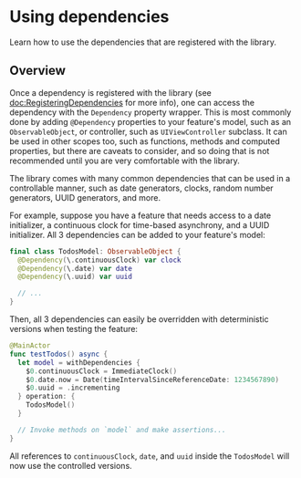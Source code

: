 # Using dependencies

Learn how to use the dependencies that are registered with the library.

## Overview

Once a dependency is registered with the library (see <doc:RegisteringDependencies> for more info),
one can access the dependency with the ``Dependency`` property wrapper. This is most commonly done
by adding `@Dependency` properties to your feature's model, such as an `ObservableObject`, or
controller, such as `UIViewController` subclass. It can be used in other scopes too, such as
functions, methods and computed properties, but there are caveats to consider, and so doing that
is not recommended until you are very comfortable with the library.

The library comes with many common dependencies that can be used in a controllable manner, such as
date generators, clocks, random number generators, UUID generators, and more.

For example, suppose you have a feature that needs access to a date initializer, a continuous
clock for time-based asynchrony, and a UUID initializer. All 3 dependencies can be added to your
feature's model:

```swift
final class TodosModel: ObservableObject {
  @Dependency(\.continuousClock) var clock
  @Dependency(\.date) var date
  @Dependency(\.uuid) var uuid

  // ...
}
```

Then, all 3 dependencies can easily be overridden with deterministic versions when testing the
feature:

```swift
@MainActor
func testTodos() async {
  let model = withDependencies {
    $0.continuousClock = ImmediateClock()
    $0.date.now = Date(timeIntervalSinceReferenceDate: 1234567890)
    $0.uuid = .incrementing
  } operation: {
    TodosModel()
  }

  // Invoke methods on `model` and make assertions...
}
```

All references to `continuousClock`, `date`, and `uuid` inside the `TodosModel` will now use the
controlled versions.
